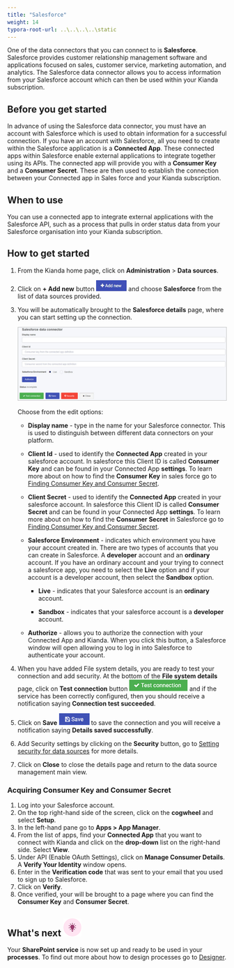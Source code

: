 ```yaml
---
title: "Salesforce"
weight: 14
typora-root-url: ..\..\..\..\static
---
```


One of the data connectors that you can connect to is **Salesforce**. Salesforce provides customer relationship management software and applications focused on sales, customer service, marketing automation, and analytics. The Salesforce data connector allows you to access information from your Salesforce account which can then be used within your Kianda subscription.

## Before you get started

In advance of using the Salesforce data connector, you must have an account with Salesforce which is used to obtain information for a successful connection. If you have an account with Salesforce, all you need to create within the Salesforce application is a **Connected App**. These connected apps within Salesforce enable external applications to integrate together using its APIs. The connected app will provide you with a **Consumer Key** and a **Consumer Secret**. These are then used to establish the connection between your Connected app in Sales force and your Kianda subscription.

## When to use

You can use a connected app to integrate external applications with the Salesforce API, such as a process that pulls in order status data from your Salesforce organisation into your Kianda subscription. 

## How to get started

1. From the Kianda home page, click on **Administration** > **Data sources**.

2. Click on **+ Add new** button ![Add new data connector button](/images/addnew.png) and choose **Salesforce** from the list of data sources provided.

3. You will be automatically brought to the **Salesforce details** page, where you can start setting up the connection. 

   ![File system detail page](/images/salesforce-details.jpg)

   Choose from the edit options:

   - **Display name** - type in the name for your Salesforce connector. This is used to distinguish between different data connectors on your platform.

   - **Client Id** - used to identify the **Connected App** created in your salesforce account. In salesforce this Client ID is called **Consumer Key** and can be found in your Connected App **settings**. To learn more about on how to find the **Consumer Key** in sales force go to [Finding Consumer Key and Consumer Secret](/docs/platform/connectors/salesforce/#finding-consumer-key-and-consumer-secret).

   - **Client Secret** - used to identify the **Connected App** created in your salesforce account. In salesforce this Client ID is called **Consumer Secret** and can be found in your Connected App **settings**. To learn more about on how to find the **Consumer Secret** in Salesforce go to [Finding Consumer Key and Consumer Secret](/docs/platform/connectors/salesforce/#finding-consumer-key-and-consumer-secret).

   - **Salesforce Environment** - indicates which environment you have your account created in. There are two types of accounts that you can create in Salesforce. A **developer** account and an **ordinary** account. If you have an ordinary account and your trying to connect a salesforce app, you need to select the **Live** option and if your account is a developer account, then select the **Sandbox** option.
     - **Live** - indicates that your Salesforce account is an **ordinary** account.

     - **Sandbox** - indicates that your salesforce account is a **developer** account.

   - **Authorize** - allows you to authorize the connection with your Connected App and Kianda. When you click this button, a Salesforce window will open allowing you to log in into Salesforce to authenticate your account.

4. When you have added File system details, you are ready to test your connection and add security. At the bottom of the **File system details** page, click on **Test connection** button ![Test connection for REST Service](/images/test-connection.jpg) and if the service has been correctly configured, then you should receive a notification saying **Connection test succeeded**.

5. Click on **Save** ![Save connection button](/images/save-connection.jpg) to save the connection and you will receive a notification saying **Details saved successfully**.

6. Add Security settings by clicking on the **Security** button, go to [Setting security for data sources](/docs/platform/connectors/#setting-security-for-data-sources) for more details.

7. Click on **Close** to close the details page and return to the data source management main view.

### Acquiring Consumer Key and Consumer Secret

1. Log into your Salesforce account.
2. On the top right-hand side of the screen, click on the **cogwheel** and select **Setup**.
3. In the left-hand pane go to **Apps > App Manager**.
4. From the list of apps, find your **Connected App** that you want to connect with Kianda and click on the **drop-down** list on the right-hand side. Select **View**.
5. Under API (Enable OAuth Settings), click on **Manage Consumer Details**. A **Verify Your Identity** window opens.
6. Enter in the **Verification code** that was sent to your email that you used to sign up to Salesforce.
7. Click on **Verify**.
8. Once verified, your will be brought to a page where you can find the **Consumer Key** and **Consumer Secret**.

## What's next  ![Idea icon](/images/18.png) ##

Your **SharePoint service** is now set up and ready to be used in your **processes**. To find out more about how to design processes go to [Designer](/docs/platform/application-designer/designer/).
